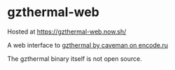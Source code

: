 # gzthermal-web

Hosted at https://gzthermal-web.now.sh/

A web interface to [gzthermal by caveman on encode.ru](https://encode.ru/threads/1889-gzthermal-pseudo-thermal-view-of-Gzip-Deflate-compression-efficiency)

The gzthermal binary itself is not open source.
